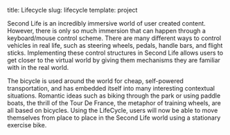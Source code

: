 title: Lifecycle
slug: lifecycle
template: project

Second Life is an incredibly immersive world of user created
content. However, there is only so much immersion that can happen
through a keyboard/mouse control scheme. There are many different ways
to control vehicles in real life, such as steering wheels, pedals,
handle bars, and flight sticks. Implementing these control structures
in Second Life allows users to get closer to the virtual world by
giving them mechanisms they are familiar with in the real world.
 
The bicycle is used around the world for cheap, self-powered
transportation, and has embedded itself into many interesting
contextual situations. Romantic ideas such as biking through the park
or using paddle boats, the thrill of the Tour De France, the metaphor
of training wheels, are all based on bicycles. Using the LifeCycle,
users will now be able to move themselves from place to place in the
Second Life world using a stationary exercise bike.
